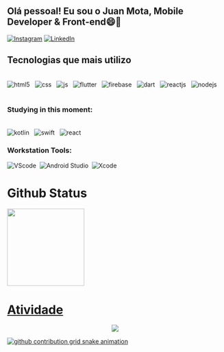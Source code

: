 ## Olá pessoal! Eu sou o Juan Mota, Mobile Developer & Front-end😄🚀 


[![Instagram](https://img.shields.io/badge/Instagram-E4405F?style=for-the-badge&logo=instagram&logoColor=white)](https://www.instagram.com/juann.dev)
[![LinkedIn](https://img.shields.io/badge/linkedin-836FFF?style=for-the-badge&logo=linkedin&logoColor=white)](https://www.linkedin.com/in/juanndev/)



## Tecnologias que mais utilizo
<br>
<div style="display: inline_block">
  <img align="center" alt="html5" src="https://img.shields.io/badge/HTML5-E34F26?style=for-the-badge&logo=html5&logoColor=white" /> &nbsp;
  <img align="center" alt="css" src="https://img.shields.io/badge/CSS3-1572B6?style=for-the-badge&logo=css3&logoColor=white" /> &nbsp;
  <img align="center" alt="js" src="https://img.shields.io/badge/JavaScript-F7DF1E?style=for-the-badge&logo=javascript&logoColor=black" /> &nbsp;
  <img align="center" alt="flutter" src="https://img.shields.io/badge/Flutter-02569B?style=for-the-badge&logo=flutter&logoColor=white" /> &nbsp;
  <img align="center" alt="firebase" src="https://img.shields.io/badge/firebase-ffca28?style=for-the-badge&logo=firebase&logoColor=black" /> &nbsp;
  <img align="center" alt="dart" src="https://img.shields.io/badge/Dart-0175C2?style=for-the-badge&logo=dart&logoColor=white" /> &nbsp;
  <img align="center" alt="reactjs" src="https://img.shields.io/badge/React-414141?style=for-the-badge&logo=react&logoColor=61DAFB"> &nbsp;
  <img align="center" alt="nodejs" src="https://img.shields.io/badge/Node.js-43853D?style=for-the-badge&logo=node.js&logoColor=white"> &nbsp;
</div>
<br/>

### Studying in this moment:
<br>
<div style="display: inline_block">
  <img align="center" alt="kotlin" src="https://img.shields.io/badge/Kotlin-7F52FF?style=for-the-badge&logo=Kotlin&logoColor=white"> &nbsp;
  <img align="center" alt="swift" src="https://img.shields.io/badge/Swift-FA7343?style=for-the-badge&logo=Swift&logoColor=white"> &nbsp;
  <img align="center" alt="react" src="https://img.shields.io/badge/react-%2320232a.svg?style=for-the-badge&logo=react&logoColor=%2361DAFB"> &nbsp;
</div>

### Workstation Tools:

![VScode](https://img.shields.io/badge/vscode-4285F4?style=for-the-badge&logo=vscode&logoColor=white)&nbsp;
![Android Studio](https://img.shields.io/badge/Android%20Studio-3DDC84?style=for-the-badge&logo=android-studio&logoColor=white)&nbsp;
![Xcode](https://img.shields.io/badge/Xcode-1575F9?style=for-the-badge&logo=xcode&logoColor=white)&nbsp;

<div>
<h1>Github Status</h1>
 <a href="https://www.github.com/juanndev">
  <img height="180em" src="https://github-readme-stats.vercel.app/api/top-langs/?username=juanndev&layout=compact&langs_count=16&theme=dark"/>
</div>
   
<h1>Atividade</h1>
<!-- visitors count  -->

<p align="center" >   
  <img src="https://profile-counter.glitch.me/juanndev/count.svg" />  
</p>

![github contribution grid snake animation](https://raw.githubusercontent.com/devjosecarlosteles/devjosecarlosteles/output/github-contribution-grid-snake.svg)
